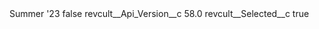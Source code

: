 <?xml version="1.0" encoding="UTF-8"?>
<CustomMetadata xmlns="http://soap.sforce.com/2006/04/metadata" xmlns:xsi="http://www.w3.org/2001/XMLSchema-instance" xmlns:xsd="http://www.w3.org/2001/XMLSchema">
    <label>Summer &apos;23</label>
    <protected>false</protected>
    <values>
        <field>revcult__Api_Version__c</field>
        <value xsi:type="xsd:double">58.0</value>
    </values>
    <values>
        <field>revcult__Selected__c</field>
        <value xsi:type="xsd:boolean">true</value>
    </values>
</CustomMetadata>
